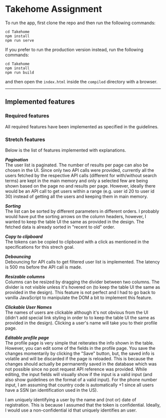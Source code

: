 # Takehome Assignment  

To run the app, first clone the repo and then run the following commands:

```
cd Takehome  
npm install  
npm run serve
```
If you prefer to run the production version instead, run the following commands:
```
cd Takehome  
npm install  
npm run build
```
and then open the `index.html` inside the `compiled` directory with a browser.

---

## Implemented features

### Required features  
All required features have been implemented as specified in the guidelines.  

### Stretch features  
Below is the list of features implemented with explanations.  
  

**_Pagination_**  
The user list is paginated. The number of results per page can also be chosen in the UI. Since only two API calls were provided, currently all the users fetched by the respective API calls (different for with/without search terms) are kept in the main memory and only a selected few are being shown based on the page no and results per page. However, ideally there would be an API call to get users within a range (e.g. user id 20 to user id 30) instead of getting all the users and keeping them in main memory.  
  

**_Sorting_**  
The list can be sorted by different parameters in different orders. I probably would have put the sorting arrows on the column headers, however, I wanted to keep the table UI the same as provided in the design. The fetched data is already sorted in "recent to old" order.  
  

**_Copy to clipboard_**  
The tokens can be copied to clipboard with a click as mentioned in the specifications for this strech goal.  
  

**_Debouncing_**  
Debouncing for API calls to get filtered user list is implemented. The latency is 500 ms before the API call is made.  
  

**_Resizable columns_**  
Columns can be resized by dragging the divider between two columns. The divider is not visible unless it's hovered on (to keep the table UI the same as provided in the design). This feature is not perfect and I had to go back to vanilla JavaScript to manipulate the DOM a bit to implement this feature.  
  

**_Clickable User Names_**  
The names of users are clickable although it's not obvious from the UI (didn't add special link styling in order to to keep the table UI the same as provided in the design). Clicking a user's name will take you to their profile page.  
  

**_Editable profile page_**  
The profile page is very simple that reiterates the info shown in the table. However, you can edit some of the fields in the profile page. You save the changes momentarily by clicking the "Save" button, but, the saved info is volatile and will be discarded if the page is reloaded. This is because the changes should actually be permanently saved in the database which was not possible since no post request API reference was provided. While editing, the input fields will visually show if the input is a valid input (and also show guidelines on the format of a valid input). For the phone number input, I am assuming that country code is automatically +1 since all users have a SSN (an identification used in the US).  

I am uniquely identifying a user by the name and (not or) date of registration. This is because I assumed that the token is confidential. Ideally, I would use a non-confidential id that uniquely identifies an user.  
